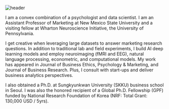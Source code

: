 ![header](https://github.com/user-attachments/assets/ea0918f5-8424-4d1c-a508-9a5c8cfa7a29)

I am a convex combination of a psychologist and data scientist. I am an Assistant Professor of Marketing at New Mexico State University and a visiting fellow at Wharton Neuroscience Initiative, the University of Pennsylvania.

I get creative when leveraging large datasets to answer marketing research questions. In addition to traditional lab and field experiments, I build AI deep learning models and employ neuroimaging (fMRI and EEG), natural language processing, econometric, and computational models. My work has appeared in Journal of Business Ethics, Psychology & Marketing, and Journal of Business Research. Plus, I consult with start-ups and deliver business analytics perspectives. 

I also obtained a Ph.D. at Sungkyunkwan University (SKKU) business school in Seoul. I was also the honored recipient of a Global Ph.D. Fellowship (GPF) funded by National Research Foundation of Korea (NRF: Total Grant: 130,000 USD / 5yrs).  
